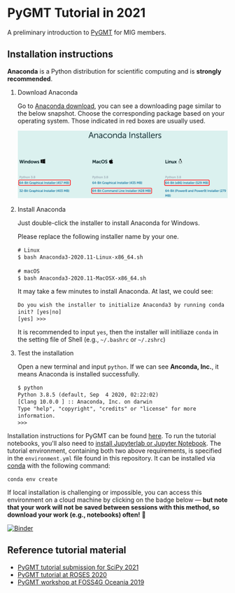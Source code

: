 # PyGMT Tutorial in 2021

A preliminary introduction to [PyGMT](https://www.pygmt.org/) for MIG members.

## Installation instructions

**Anaconda** is a Python distribution for scientific computing and is **strongly
recommended**.

1.  Download Anaconda

    Go to [Anaconda download](https://www.anaconda.com/products/individual#Downloads),
    you can see a downloading page similar to the below snapshot. Choose the corresponding
    package based on your operating system. Those indicated in red boxes are usually
    used.

    ![Download Anaconda](anaconda-download.png)

2.  Install Anaconda

    Just double-click the installer to install Anaconda for Windows.

    Please replace the following installer name by your one.
    ```
    # Linux
    $ bash Anaconda3-2020.11-Linux-x86_64.sh

    # macOS
    $ bash Anaconda3-2020.11-MacOSX-x86_64.sh
    ```

    It may take a few minutes to install Anaconda. At last, we could see:
    ```
    Do you wish the installer to initialize Anaconda3 by running conda init? [yes|no]
    [yes] >>>
    ```
    It is recommended to input `yes`, then the installer will initiliaze `conda`
    in the setting file of Shell (e.g., `~/.bashrc` or `~/.zshrc`)

3.  Test the installation

    Open a new terminal and input `python`. If we can see **Anconda, Inc.**, it
    means Anaconda is installed successfully.

    ```
    $ python
    Python 3.8.5 (default, Sep  4 2020, 02:22:02)
    [Clang 10.0.0 ] :: Anaconda, Inc. on darwin
    Type "help", "copyright", "credits" or "license" for more information.
    >>>
    ```

Installation instructions for PyGMT can be found
[here](https://www.pygmt.org/latest/install.html). To run the tutorial
notebooks, you'll also need to
[install Jupyterlab or Jupyter Notebook](https://jupyter.org/install).
The tutorial environment, containing both two above requirements, is specified
in the `environment.yml` file found in this repository. It can be installed via
[conda](https://docs.conda.io/en/latest/) with the following command:
```
conda env create
```

If local installation is challenging or impossible, you can access this environment
on a cloud machine by clicking on the badge below — **but note that your work will
not be saved between sessions with this method, so download your work (e.g.,
notebooks) often!** 🚨

[![Binder](https://binder.pangeo.io/badge_logo.svg)](https://binder.pangeo.io/v2/gh/MIGG-NTU/PyGMT2021/master)

## Reference tutorial material

- [PyGMT tutorial submission for SciPy 2021](https://github.com/GenericMappingTools/scipy2021)
- [PyGMT tutorial at ROSES 2020](https://github.com/fdannemanndugick/roses2020/tree/master/unit08)
- [PyGMT workshop at FOSS4G Oceania 2019](https://github.com/GenericMappingTools/foss4g2019oceania)
